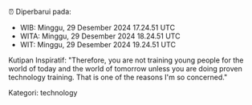 ⏰ Diperbarui pada:
- WIB: Minggu, 29 Desember 2024 17.24.51 UTC
- WITA: Minggu, 29 Desember 2024 18.24.51 UTC
- WIT: Minggu, 29 Desember 2024 19.24.51 UTC

Kutipan Inspiratif:
"Therefore, you are not training young people for the world of today and the world of tomorrow unless you are doing proven technology training. That is one of the reasons I'm so concerned."


Kategori: technology

